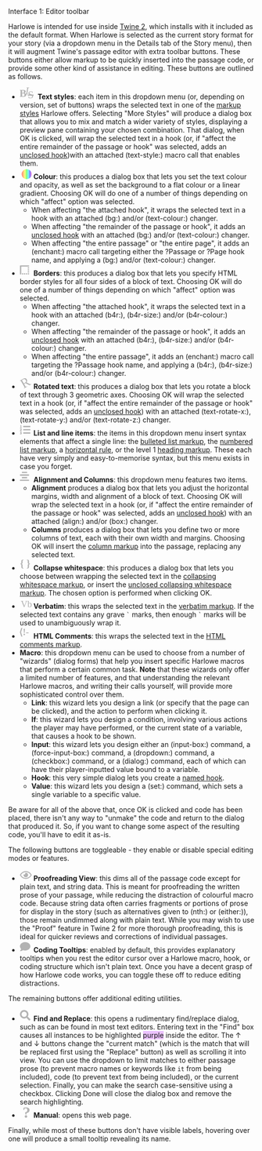 Interface 1: Editor toolbar

Harlowe is intended for use inside [Twine 2](https://twinery.org/2), which installs with it included as the default format. When Harlowe is selected as the current story format for your story (via a dropdown menu in the Details tab of the Story menu), then it will augment Twine's passage editor with extra toolbar buttons. These buttons either allow markup to be quickly inserted into the passage code, or provide some other kind of assistance in editing.
These buttons are outlined as follows.

 * <img style='height:24px' src="data:image/svg+xml,%3Csvg%20viewBox%3D%270%200%2014%2014%27%20width%3D%27108%27%20height%3D%2780%27%20xmlns%3D%27http%3A//www.w3.org/2000/svg%27%3E%3Ctext%20y%3D%2711%27%20x%3D%27-3%27%20fill%3D%27rgb%28179%2C%20179%2C%20179%29%27%20style%3D%27/*harlowe-3*/font-weight%3Abold%3Bfont-size%3A80%25%27%3EB%3C/text%3E%3Ctext%20y%3D%278%27%20x%3D%274%27%20fill%3D%27rgb%28179%2C%20179%2C%20179%29%27%20style%3D%27/*harlowe-3*/font-style%3Aitalic%3Bfont-size%3A80%25%27%3EI%3C/text%3E%3Ctext%20y%3D%2713%27%20x%3D%277%27%20fill%3D%27rgb%28179%2C%20179%2C%20179%29%27%20style%3D%27/*harlowe-3*/text-decoration%3Aline-through%3Bfont-size%3A80%25%27%3ES%3C/text%3E%3C/svg%3E"> **Text styles**: each item in this dropdown menu (or, depending on version, set of buttons) wraps the selected text in one of the [markup styles](#markup_style) Harlowe offers. Selecting "More Styles" will produce a dialog box that allows you to mix and match a wider variety of styles, displaying a preview pane containing your chosen combination. That dialog, when OK is clicked, will wrap the selected text in a hook (or, if "affect the entire remainder of the passage or hook" was selected, adds an [unclosed hook](#markup_unclosed-hook))with an attached (text-style:) macro call that enables them.
 * <img style='height:24px' src="data:image/svg+xml,%3Csvg%20viewBox%3D%270%200%2014%2014%27%20width%3D%2780%27%20height%3D%2780%27%20xmlns%3D%27http%3A//www.w3.org/2000/svg%27%3E%3Cdefs%3E%3ClinearGradient%20id%3D%22X%22%3E%3Cstop%20offset%3D%220%25%22%20stop-color%3D%22hsla%280%2C100%25%2C50%25%2C0.5%29%22/%3E%3Cstop%20offset%3D%2216%25%22%20stop-color%3D%22hsla%2830%2C100%25%2C50%25%2C0.5%29%22/%3E%3Cstop%20offset%3D%2233%25%22%20stop-color%3D%22hsla%2860%2C100%25%2C50%25%2C0.5%29%22/%3E%3Cstop%20offset%3D%2250%25%22%20stop-color%3D%22hsla%28120%2C100%25%2C50%25%2C0.5%29%22/%3E%3Cstop%20offset%3D%2266%25%22%20stop-color%3D%22hsla%28180%2C100%25%2C50%25%2C0.5%29%22/%3E%3Cstop%20offset%3D%2283%25%22%20stop-color%3D%22hsla%28240%2C100%25%2C50%25%2C0.5%29%22/%3E%3Cstop%20offset%3D%22100%25%22%20stop-color%3D%22hsla%28320%2C100%25%2C50%25%2C0.5%29%22/%3E%3C/linearGradient%3E%3C/defs%3E%3Ccircle%20cx%3D%228%22%20cy%3D%228%22%20r%3D%226%22%20fill%3D%22url%28%27%23X%27%29%22/%3E%3C/svg%3E"> **Colour**: this produces a dialog box that lets you set the text colour and opacity, as well as set the background to a flat colour or a linear gradient. Choosing OK will do one of a number of things depending on which "affect" option was selected.
   * When affecting "the attached hook", it wraps the selected text in a hook with an attached (bg:) and/or (text-colour:) changer.
   * When affecting "the remainder of the passage or hook", it adds an [unclosed hook](#markup_unclosed-hook) with an attached (bg:) and/or (text-colour:) changer.
   * When affecting "the entire passage" or "the entire page", it adds an (enchant:) macro call targeting either the ?Passage or ?Page hook name, and applying a (bg:) and/or (text-colour:) changer.
 * <img style='height:24px' src="data:image/svg+xml,%3Csvg%20xmlns%3D%22http%3A//www.w3.org/2000/svg%22%20viewBox%3D%220%200%20576%20512%22%20width%3D%2220%22%20height%3D%2220%22%3E%3Cpath%20fill%3D%27rgb%28179%2C%20179%2C%20179%29%27%20d%3D%22M240%20416h-32a16%2016%200%200%200-16%2016v32a16%2016%200%200%200%2016%2016h32a16%2016%200%200%200%2016-16v-32a16%2016%200%200%200-16-16zm-96%200h-32a16%2016%200%200%200-16%2016v32a16%2016%200%200%200%2016%2016h32a16%2016%200%200%200%2016-16v-32a16%2016%200%200%200-16-16zm192%200h-32a16%2016%200%200%200-16%2016v32a16%2016%200%200%200%2016%2016h32a16%2016%200%200%200%2016-16v-32a16%2016%200%200%200-16-16zm96-192h-32a16%2016%200%200%200-16%2016v32a16%2016%200%200%200%2016%2016h32a16%2016%200%200%200%2016-16v-32a16%2016%200%200%200-16-16zm0%2096h-32a16%2016%200%200%200-16%2016v32a16%2016%200%200%200%2016%2016h32a16%2016%200%200%200%2016-16v-32a16%2016%200%200%200-16-16zm0%2096h-32a16%2016%200%200%200-16%2016v32a16%2016%200%200%200%2016%2016h32a16%2016%200%200%200%2016-16v-32a16%2016%200%200%200-16-16zm0-288h-32a16%2016%200%200%200-16%2016v32a16%2016%200%200%200%2016%2016h32a16%2016%200%200%200%2016-16v-32a16%2016%200%200%200-16-16zm0-96H32A32%2032%200%200%200%200%2064v400a16%2016%200%200%200%2016%2016h32a16%2016%200%200%200%2016-16V96h368a16%2016%200%200%200%2016-16V48a16%2016%200%200%200-16-16z%22/%3E%3C/svg%3E"> **Borders**: this produces a dialog box that lets you specify HTML border styles for all four sides of a block of text. Choosing OK will do one of a number of things depending on which "affect" option was selected.
   * When affecting "the attached hook", it wraps the selected text in a hook with an attached (b4r:), (b4r-size:) and/or (b4r-colour:) changer.
   * When affecting "the remainder of the passage or hook", it adds an [unclosed hook](#markup_unclosed-hook) with an attached (b4r:), (b4r-size:) and/or (b4r-colour:) changer.
   * When affecting "the entire passage", it adds an (enchant:) macro call targeting the ?Passage hook name, and applying a (b4r:), (b4r-size:) and/or (b4r-colour:) changer.
 * <img style='height:24px' src="data:image/svg+xml,%3Csvg%20viewBox%3D%270%200%2014%2014%27%20width%3D%2780%27%20height%3D%2780%27%20xmlns%3D%27http%3A//www.w3.org/2000/svg%27%3E%3Ctext%20y%3D%2714%27%20x%3D%27-3%27%20fill%3D%27rgb%28179%2C%20179%2C%20179%29%27%20style%3D%27/*harlowe-3*/transform%3Arotate%28-30deg%29%3Bfont-family%3Aserif%3B%27%3ER%3C/text%3E%3C/svg%3E"> **Rotated text**: this produces a dialog box that lets you rotate a block of text through 3 geometric axes. Choosing OK will wrap the selected text in a hook (or, if "affect the entire remainder of the passage or hook" was selected, adds an [unclosed hook](#markup_unclosed-hook)) with an attached (text-rotate-x:), (text-rotate-y:) and/or (text-rotate-z:) changer.
 * <img style='height:24px' src="data:image/svg+xml,%3Csvg%20xmlns%3D%22http%3A//www.w3.org/2000/svg%22%20viewBox%3D%220%200%20576%20512%22%20width%3D%2220%22%20height%3D%2220%22%3E%3Cpath%20fill%3D%27rgb%28179%2C%20179%2C%20179%29%27%20d%3D%22M61.77%20401l17.5-20.15a19.92%2019.92%200%200%200%205.07-14.19v-3.31C84.34%20356%2080.5%20352%2073%20352H16a8%208%200%200%200-8%208v16a8%208%200%200%200%208%208h22.83a157.41%20157.41%200%200%200-11%2012.31l-5.61%207c-4%205.07-5.25%2010.13-2.8%2014.88l1.05%201.93c3%205.76%206.29%207.88%2012.25%207.88h4.73c10.33%200%2015.94%202.44%2015.94%209.09%200%204.72-4.2%208.22-14.36%208.22a41.54%2041.54%200%200%201-15.47-3.12c-6.49-3.88-11.74-3.5-15.6%203.12l-5.59%209.31c-3.72%206.13-3.19%2011.72%202.63%2015.94%207.71%204.69%2020.38%209.44%2037%209.44%2034.16%200%2048.5-22.75%2048.5-44.12-.03-14.38-9.12-29.76-28.73-34.88zM496%20224H176a16%2016%200%200%200-16%2016v32a16%2016%200%200%200%2016%2016h320a16%2016%200%200%200%2016-16v-32a16%2016%200%200%200-16-16zm0-160H176a16%2016%200%200%200-16%2016v32a16%2016%200%200%200%2016%2016h320a16%2016%200%200%200%2016-16V80a16%2016%200%200%200-16-16zm0%20320H176a16%2016%200%200%200-16%2016v32a16%2016%200%200%200%2016%2016h320a16%2016%200%200%200%2016-16v-32a16%2016%200%200%200-16-16zM16%20160h64a8%208%200%200%200%208-8v-16a8%208%200%200%200-8-8H64V40a8%208%200%200%200-8-8H32a8%208%200%200%200-7.14%204.42l-8%2016A8%208%200%200%200%2024%2064h8v64H16a8%208%200%200%200-8%208v16a8%208%200%200%200%208%208zm-3.91%20160H80a8%208%200%200%200%208-8v-16a8%208%200%200%200-8-8H41.32c3.29-10.29%2048.34-18.68%2048.34-56.44%200-29.06-25-39.56-44.47-39.56-21.36%200-33.8%2010-40.46%2018.75-4.37%205.59-3%2010.84%202.8%2015.37l8.58%206.88c5.61%204.56%2011%202.47%2016.12-2.44a13.44%2013.44%200%200%201%209.46-3.84c3.33%200%209.28%201.56%209.28%208.75C51%20248.19%200%20257.31%200%20304.59v4C0%20316%205.08%20320%2012.09%20320z%22/%3E%3C/svg%3E"> **List and line items**: the items in this dropdown menu insert syntax elements that affect a single line: the [bulleted list markup](#markup_bulleted-list), the [numbered list markup](#markup_numbered-list), a [horizontal rule](#markup_horizontal-rule), or the level 1 [heading markup](#markup_heading). These each have very simply and easy-to-memorise syntax, but this menu exists in case you forget.
 * <img style='height:24px' src="data:image/svg+xml,%3Csvg%20xmlns%3D%22http%3A//www.w3.org/2000/svg%22%20viewBox%3D%220%200%20576%20512%22%20width%3D%2220%22%20height%3D%2220%22%3E%3Cpath%20fill%3D%27rgb%28179%2C%20179%2C%20179%29%27%20d%3D%22M432%20160H16a16%2016%200%200%200-16%2016v32a16%2016%200%200%200%2016%2016h416a16%2016%200%200%200%2016-16v-32a16%2016%200%200%200-16-16zm0%20256H16a16%2016%200%200%200-16%2016v32a16%2016%200%200%200%2016%2016h416a16%2016%200%200%200%2016-16v-32a16%2016%200%200%200-16-16zM108.1%2096h231.81A12.09%2012.09%200%200%200%20352%2083.9V44.09A12.09%2012.09%200%200%200%20339.91%2032H108.1A12.09%2012.09%200%200%200%2096%2044.09V83.9A12.1%2012.1%200%200%200%20108.1%2096zm231.81%20256A12.09%2012.09%200%200%200%20352%20339.9v-39.81A12.09%2012.09%200%200%200%20339.91%20288H108.1A12.09%2012.09%200%200%200%2096%20300.09v39.81a12.1%2012.1%200%200%200%2012.1%2012.1z%22/%3E%3C/svg%3E"> **Alignment and Columns**: this dropdown menu features two items.
   * **Alignment** produces a dialog box that lets you adjust the horizontal margins, width and alignment of a block of text. Choosing OK will wrap the selected text in a hook (or, if "affect the entire remainder of the passage or hook" was selected, adds an [unclosed hook](#markup_unclosed-hook)) with an attached (align:) and/or (box:) changer.
   * **Columns** produces a dialog box that lets you define two or more columns of text, each with their own width and margins. Choosing OK will insert the [column markup](#markup_column) into the passage, replacing any selected text.
 * <img style='height:24px' src="data:image/svg+xml,%3Csvg%20viewBox%3D%270%200%2014%2014%27%20width%3D%2780%27%20height%3D%2780%27%20xmlns%3D%27http%3A//www.w3.org/2000/svg%27%3E%3Ctext%20y%3D%2710%27%20x%3D%270%27%20fill%3D%27rgb%28179%2C%20179%2C%20179%29%27%20style%3D%27/*harlowe-3*/font-weight%3Abold%3Bfont-size%3A12px%27%3E%7B%20%7D%3C/text%3E%3C/svg%3E"> **Collapse whitespace**: this produces a dialog box that lets you choose between wrapping the selected text in the [collapsing whitespace markup](#markup_collapsing-whitespace), or insert the [unclosed collapsing whitespace markup](#markup_unclosed-collapsing-whitespace). The chosen option is performed when clicking OK.
 * <img style='height:24px' src="data:image/svg+xml,%3Csvg%20viewBox%3D%270%200%2014%2014%27%20width%3D%2780%27%20height%3D%2780%27%20xmlns%3D%27http%3A//www.w3.org/2000/svg%27%3E%3Ctext%20y%3D%2712%27%20x%3D%271%27%20fill%3D%27rgb%28179%2C%20179%2C%20179%29%27%20style%3D%27/*harlowe-3*/font-size%3A11px%27%3EVb%3C/text%3E%3C/svg%3E"> **Verbatim**: this wraps the selected text in the [verbatim markup](#markup_verbatim). If the selected text contains any grave `` ` `` marks, then enough `` ` `` marks will be used to unambiguously wrap it.
 * <img style='height:24px' src="data:image/svg+xml,%3Csvg%20viewBox%3D%270%200%2014%2014%27%20width%3D%2780%27%20height%3D%2780%27%20xmlns%3D%27http%3A//www.w3.org/2000/svg%27%3E%3Ctext%20y%3D%2710%27%20x%3D%27-1%27%20fill%3D%27rgb%28179%2C%20179%2C%20179%29%27%20style%3D%27/*harlowe-3*/font-weight%3Abold%3Bfont-size%3A11px%27%3E%26%2310216%3B%21-%3C/text%3E%3C/svg%3E"> **HTML Comments**: this wraps the selected text in the [HTML comments markup](#markup_html).
 * **Macro**: this dropdown menu can be used to choose from a number of "wizards" (dialog forms) that help you insert specific Harlowe macros that perform a certain common task. **Note** that these wizards only offer a limited number of features, and that understanding the relevant Harlowe macros, and writing their calls yourself, will provide more sophisticated control over them.
   * **Link**: this wizard lets you design a link (or specify that the page can be clicked), and the action to perform when clicking it.
   * **If**: this wizard lets you design a condition, involving various actions the player may have performed, or the current state of a variable, that causes a hook to be shown.
   * **Input**: this wizard lets you design either an (input-box:) command, a (force-input-box:) command, a (dropdown:) command, a (checkbox:) command, or a (dialog:) command, each of which can have their player-inputted value bound to a variable.
   * **Hook**: this very simple dialog lets you create a [named hook](#markup_named-hook).
   * **Value**: this wizard lets you design a (set:) command, which sets a single variable to a specific value.

Be aware for all of the above that, once OK is clicked and code has been placed, there isn't any way to "unmake" the code and return to the dialog that produced it. So, if you want to change some aspect of the resulting code, you'll have to edit it as-is.

The following buttons are toggleable - they enable or disable special editing modes or features.

 * <img style='height:24px' src="data:image/svg+xml,%3Csvg%20xmlns%3D%22http%3A//www.w3.org/2000/svg%22%20viewBox%3D%220%200%20576%20512%22%20width%3D%2220%22%20height%3D%2220%22%3E%3Cpath%20fill%3D%27rgb%28179%2C%20179%2C%20179%29%27%20d%3D%22M288%20144a110.94%20110.94%200%200%200-31.24%205%2055.4%2055.4%200%200%201%207.24%2027%2056%2056%200%200%201-56%2056%2055.4%2055.4%200%200%201-27-7.24A111.71%20111.71%200%201%200%20288%20144zm284.52%2097.4C518.29%20135.59%20410.93%2064%20288%2064S57.68%20135.64%203.48%20241.41a32.35%2032.35%200%200%200%200%2029.19C57.71%20376.41%20165.07%20448%20288%20448s230.32-71.64%20284.52-177.41a32.35%2032.35%200%200%200%200-29.19zM288%20400c-98.65%200-189.09-55-237.93-144C98.91%20167%20189.34%20112%20288%20112s189.09%2055%20237.93%20144C477.1%20345%20386.66%20400%20288%20400z%22/%3E%3C/svg%3E"> **Proofreading View**: this dims all of the passage code except for plain text, and string data. This is meant for proofreading the written prose of your passage, while reducing the distraction of colourful macro code. Because string data often carries fragments or portions of prose for display in the story (such as alternatives given to (nth:) or (either:)), those remain undimmed along with plain text. While you may wish to use the "Proof" feature in Twine 2 for more thorough proofreading, this is ideal for quicker reviews and corrections of individual passages.
 * <img style='height:24px' src="data:image/svg+xml,%3Csvg%20xmlns%3D%22http%3A//www.w3.org/2000/svg%22%20viewBox%3D%220%200%20576%20512%22%20width%3D%2220%22%20height%3D%2220%22%3E%3Cpath%20fill%3D%27rgb%28179%2C%20179%2C%20179%29%27%20d%3D%22M256%2032C114.6%2032%200%20125.1%200%20240c0%2049.6%2021.4%2095%2057%20130.7C44.5%20421.1%202.7%20466%202.2%20466.5c-2.2%202.3-2.8%205.7-1.5%208.7S4.8%20480%208%20480c66.3%200%20116-31.8%20140.6-51.4%2032.7%2012.3%2069%2019.4%20107.4%2019.4%20141.4%200%20256-93.1%20256-208S397.4%2032%20256%2032z%22/%3E%3C/svg%3E"> **Coding Tooltips**: enabled by default, this provides explanatory tooltips when you rest the editor cursor over a Harlowe macro, hook, or coding structure which isn't plain text. Once you have a decent grasp of how Harlowe code works, you can toggle these off to reduce editing distractions.

The remaining buttons offer additional editing utilities.

 * <img style='height:24px' src="data:image/svg+xml,%3Csvg%20xmlns%3D%22http%3A//www.w3.org/2000/svg%22%20viewBox%3D%220%200%20576%20512%22%20width%3D%2220%22%20height%3D%2220%22%3E%3Cpath%20fill%3D%27rgb%28179%2C%20179%2C%20179%29%27%20d%3D%22M505%20442.7L405.3%20343c-4.5-4.5-10.6-7-17-7H372c27.6-35.3%2044-79.7%2044-128C416%2093.1%20322.9%200%20208%200S0%2093.1%200%20208s93.1%20208%20208%20208c48.3%200%2092.7-16.4%20128-44v16.3c0%206.4%202.5%2012.5%207%2017l99.7%2099.7c9.4%209.4%2024.6%209.4%2033.9%200l28.3-28.3c9.4-9.4%209.4-24.6.1-34zM208%20336c-70.7%200-128-57.2-128-128%200-70.7%2057.2-128%20128-128%2070.7%200%20128%2057.2%20128%20128%200%2070.7-57.2%20128-128%20128z%22/%3E%3C/svg%3E"> **Find and Replace**: this opens a rudimentary find/replace dialog, such as can be found in most text editors. Entering text in the "Find" box causes all instances to be highlighted <span style="background: rgba(204, 102, 255, 0.4)">purple</span> inside the editor. The ↑ and ↓ buttons change the "current match" (which is the match that will be replaced first using the "Replace" button) as well as scrolling it into view. You can use the dropdown to limit matches to either passage prose (to prevent macro names or keywords like `it` from being included), code (to prevent text from being included), or the current selection. Finally, you can make the search case-sensitive using a checkbox. Clicking Done will close the dialog box and remove the search highlighting.
 * <img style='height:24px' src="data:image/svg+xml,%3Csvg%20viewBox%3D%270%200%2014%2014%27%20width%3D%2780%27%20height%3D%2780%27%20xmlns%3D%27http%3A//www.w3.org/2000/svg%27%3E%3Ctext%20y%3D%2714%27%20x%3D%273%27%20fill%3D%27rgb%28179%2C%20179%2C%20179%29%27%20style%3D%27/*harlowe-3*/font-weight%3Abold%3Bfont-size%3A19px%3B%27%3E%3F%3C/text%3E%3C/svg%3E"> **Manual**: opens this web page.

Finally, while most of these buttons don't have visible labels, hovering over one will produce a small tooltip revealing its name.